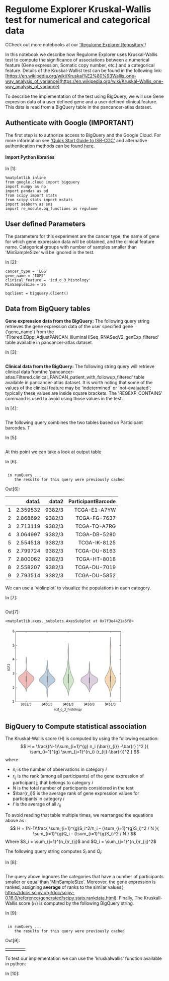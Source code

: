 # Regulome Explorer Kruskal-Wallis test for numerical and categorical data

CCheck out more notebooks at our ['Regulome Explorer Repository'](https://github.com/isb-cgc/Community-Notebooks/tree/master/RegulomeExplorer)!

In this notebook we describe how Regulome Explorer uses Kruskal-Wallis test to compute the significance of associations between a numerical feature (Gene expression, Somatic copy number, etc.) and a categorical feature. Details of the Kruskal-Wallist test can be found in the following link: [https://en.wikipedia.org/wiki/Kruskal%E2%80%93Wallis_one-way_analysis_of_variance](https://en.wikipedia.org/wiki/Kruskal–Wallis_one-way_analysis_of_variance)

To describe the implementation of the test using BigQuery, we will use Gene expresion data of a user defined gene and a user defined clinical feature. This data is read from a BigQuery table in the pancancer-atlas dataset.

## Authenticate with Google (IMPORTANT)

The first step is to authorize access to BigQuery and the Google Cloud. For more information see ['Quick Start Guide to ISB-CGC'](https://isb-cancer-genomics-cloud.readthedocs.io/en/latest/sections/HowToGetStartedonISB-CGC.html) and alternative authentication methods can be found [here](https://googleapis.github.io/google-cloud-python/latest/core/auth.html).

#### Import Python libraries

In [1]:

```
%matplotlib inline
from google.cloud import bigquery
import numpy as np
import pandas as pd
from scipy import stats
from scipy.stats import mstats
import seaborn as sns
import re_module.bq_functions as regulome
```

## User defined Parameters

The parameters for this experiment are the cancer type, the name of gene for which gene expression data will be obtained, and the clinical feature name. Categorical groups with number of samples smaller than 'MinSampleSize' will be ignored in the test.

In [2]:

```
cancer_type = 'LGG'
gene_name = 'IGF2'
clinical_feature = 'icd_o_3_histology'
MinSampleSize = 26

bqclient = bigquery.Client()
```

## Data from BigQuery tables

**Gene expression data from the BigQuery:** The following query string retrieves the gene expression data of the user specified gene ('gene_name') from the 'Filtered.EBpp_AdjustPANCAN_IlluminaHiSeq_RNASeqV2_genExp_filtered' table available in pancancer-atlas dataset.

In [3]:

```

```

**Clinical data from the BigQuery:** The following string query will retrieve clinical data fromthe 'pancancer-atlas.Filtered.clinical_PANCAN_patient_with_followup_filtered' table available in pancancer-atlas dataset. It is worth noting that some of the values of the clinical feature may be 'indetermined' or 'not-evaluated'; typically these values are inside square brackets. The 'REGEXP_CONTAINS' command is used to avoid using those values in the test.

In [4]:

```

```

The following query combines the two tables based on Participant barcodes. T

In [5]:

```

```

At this point we can take a look at output table

In [6]:

```

 in runQuery ... 
    the results for this query were previously cached 
```

Out[6]:

|      |    data1 |  data2 | ParticipantBarcode |
| ---: | -------: | -----: | -----------------: |
|    1 | 2.359532 | 9382/3 |       TCGA-E1-A7YW |
|    2 | 2.868692 | 9382/3 |       TCGA-FG-7637 |
|    3 | 2.713119 | 9382/3 |       TCGA-TQ-A7RG |
|    4 | 3.064997 | 9382/3 |       TCGA-DB-5280 |
|    5 | 2.554518 | 9382/3 |       TCGA-IK-8125 |
|    6 | 2.799724 | 9382/3 |       TCGA-DU-8163 |
|    7 | 2.800062 | 9382/3 |       TCGA-HT-8018 |
|    8 | 2.558207 | 9382/3 |       TCGA-DU-7019 |
|    9 | 2.793514 | 9382/3 |       TCGA-DU-5852 |

We can use a 'violinplot' to visualize the populations in each category.

In [7]:

```

```

Out[7]:

```
<matplotlib.axes._subplots.AxesSubplot at 0x7f3e4421a5f8>
```

![img](data:image/png;base64,iVBORw0KGgoAAAANSUhEUgAAAXYAAAEQCAYAAACk818iAAAABHNCSVQICAgIfAhkiAAAAAlwSFlz%0AAAALEgAACxIB0t1+/AAAIABJREFUeJzt3Xd0W9ed6PvvRiMBEGDvlKhuFapYVrFKbDXLkrsT2yku%0AsR1PeTNjZzLzptxZs17sO3PffTPrvUmdOMUtdmLHsZ3EvduUJVnF6qK6RFGkKLF3EkTd7w8AFCmz%0AijgHh8D+rMVFEDg4Z/Pw8Id9dvltIaVEURRFSRymeBdAURRFiS0V2BVFURKMCuyKoigJRgV2RVGU%0ABKMCu6IoSoJRgV1RFCXBaB7YhRDpQohXhBDHhBBHhBDLtT6moihKMrPocIwfAe9IKe8WQlgAhw7H%0AVBRFSVpCywlKQgg3sF9KOV2zgyiKoigDaN0UMxVoEkI8K4TYJ4T4pRDCrvExFUVRkprWgd0CLAb+%0AW0q5GOgB/lnjYyqKoiQ1rdvYzwM1Uso9kZ9fBf7p8o2EECphjaIoyhhJKcVgz2taY5dS1gM1QohZ%0AkafWA0eH2DauX9///vfjXgajfKlzoc6FOhfGPxfD0WNUzGPAb4UQVqASeEiHYyqKoiQtzQO7lPIg%0AsFTr4yiKoihhauZpxJo1a+JdBMNQ5+ISdS4uUefiEqOfC03HsY+6EEJII5RDURRlohBCIOPReaoo%0AiqLoTwV2RVGUBKMCu6IoSoJRgV1RFCXBqMCuKIqSYFRgVxRFSTAqsCuKoiQYFdgVRVESjArsiqIo%0ACUYFdkVRlASjAruiKEqCUYFdURQlwajAriiKMgZdXV289NJL8S7GsFRgVxRFGYPW1lYqKiriXYxh%0AqcCuKIqSYFRgVxRFSTAqsCuKoiQYFdgVRVHGIBQKDfhuRCqwK4qijEE0oAeDwTiXZGgqsCuKooyB%0AqrEriqIkmEAgAKgau6IoSsKIBnQV2BVFURJENKBHa+5GpAK7oijKGKgau6IoSoKJ1tRVjV1RFCVB%0AqMCuKIqSYFRgVxRFSTB+vx9QgV1RFCVhRAN6NMAbkQrsiqIoY+D3+wBVY1eUCcvItTIlPgK+cGA3%0A8rWhAruiDKG3t5fHH3/c0DUzRX8+vw+TSajArigTkS9SMzNysidFf36/H3uKRQV2RZmIJkJ6VkV/%0Afp8Ph8EDu0XrAwghqoB2IAT4pZTLtD6mosTCREjPqujP7/fjSLX23dEZkeaBnXBAXyOlbNXhWIoS%0AMxNhIoqiP5/fR1qKBb+vN95FGZIeTTFCp+MoSkxNhGRPiv78PuPX2PUIuBL4UAjxhRDiz3Q4nqLE%0AxESYYajoz+f340ixGDqw69EUs0pKeVEIkUs4wB+TUm67fKPHH3+87/GaNWtYs2aNDkVTlKFNhBmG%0Aiv6ibexNbfoG9vLycsrLy0e1reaBXUp5MfK9UQjxR2AZMGxgVxQj8E2AiSiK/nz+AE67FV+DV9fj%0AXl7hfeKJJ4bcVtOmGCGEQwiRFnnsBDYCFVoeU1FiJRrQjXzLrehLSonfH8CRYsXnN+51oXWNPR/4%0AoxBCRo71WynlBxofU1Fiwuv1DviuKIFAAJNJkGIz4/cZ905O08AupTwLLNLyGIqiFRXYlcv5fD5s%0AVgtWixmfgZvo1DBERRlCb294nLIK7EqUz+fDajFjs5rwGbjGrgK7ogzB0+vBYrXg8XjiXRTFIPx+%0AP1arWdXYFWWi8ng8OFwOPL0qsCthXq8Xm8WMzWLC7w8gpYx3kQalAruiDMHj6cHpdtDT0xPvoigG%0A4ff7sVrMCCGwmM2GHQqrAruiDKHH4yEt3aGaYpQ+4Tb2cNi0Ws2GHQqrAruiDKHX04vT7VSBXenT%0AP7DbrMZN3asCu6IMobe3F6fbQa9qY1ci/H4/VnOkxm5RTTGKMuF4e8M19t5eNdxRCfP7/VjMAgCL%0A2aSaYhRlIgmFQuGp42l2vCqwKxHhGnsksFtMhs38qQK7ogzC5/NhtVqx2CwEAgG1ipIChFMKRGvs%0AVrNJNcUoykTS29uLxWYJD2uzGjv3tqIfv9+PORLYzWZVY1eUCcXv92OxhlMpqcCuRAWDAcymSGA3%0ACcOurqUCu6IMwu/3Y7GYAbBYLIatmSn6CgYCmE3hsGkSxl02UQV2RRlEIBDAZA4HdiPfciv6CoVC%0AmMSlGrtR+15UYFeUQYRCIUyRW25h4H9gRV9SSiJxHSGEyhWjKBNJ+B84EtiFCuxKmJShfoEdw14X%0AKrAriqKMibj0SIhhtosfFdgVZRAmk6nvNltKicmk/lUUANHvuohzUYahrlZFGYTJZCIUDN9mh0Iq%0AsCthJiGIxnMjf+Abs1SKEmcWi4VgJLAHA0EsFq3XfVcmApPZRCgUDu0hiQrsijKRWK1WgoHwGOVg%0AIIjVao1ziRQjMJktlwK7ge/kjFkqRYkzm81GwB8eu+73+7HZbHEukWIEZrOFYGQkTDAkMUfmOhiN%0ACuyKMgibzYbf70dKqWrsSh+LxUIgGK6xB0Mhw14XKrAryiCiNXa/L5wzxqi33Iq+rFYrwUhTTCAo%0ADdv3oq5WRRmEyWTCYrXQ292rmmGUPlarFX+kxu4PhFRgV5SJJiUlhZ5ODykpKfEuimIQVqu1rykm%0AEDRuE50K7IoyBFuKDU93LympKrArYVarFX8g3HnqD4QMezenAruiDCHFloKn20OKQf95Ff3ZbDb8%0AkfkNfn9ABXZFmWhsKTZ6e7zYbKrGroTZbDb8gXBTjM/Ao6VUYFeUIVitVrwer2FrZYr+wk0xQaSU%0ABFRgV5SJx2qx4vNeWiJPUcI19iCBYAiz2WTYYbDGLFUc9Pb2xrsIisFYLGaC/iAWswrsSlg4sIfC%0AHacGra2DCuxAOKj/27/9G42NjfEuimIgQpgIBoN9KykpitVqxe8P4DN4YjgV2IGenh4Auru741wS%0ARVGMLNrGHlA1duOLBvbod0WB8DJoJtOlNK2KEg3s/kAIq4H7XnQJ7EIIkxBinxDiDT2ON1bRmnpX%0AV1ecS6IYSTAYwmI1EwwG410UxSDMZjNCCLx+446IAf1q7N8Fjup0rDHr7Owc8F1RIJKuNzUFv98f%0A76IoBmK1mOn1BZK7jV0IUQLcBDyl9bGuVHt7O3arlfbW1ngXRTEQr9dLqiMFr88b76IoBmI2m/H6%0AgliSvMb+A+AfAMM2VLa3tFCc7qK9rS3eRVEMpNfbi8Nlp9ejhsIql1gslkiN3ZiLbIDGgV0IcTNQ%0AL6U8AIjIl+G0t7dT5HbT0dER76IoBuLp8ZCWnobH44l3URQDMZtN+AycshdA65KtAm4TQtwE2AGX%0AEOJ5KeUDl2/4+OOP9z1es2YNa9as0bhol3R1dZFXlM+eC3W6HVMxPo/HgzvTpUZLKQOYTSb8gSAm%0AnWvs5eXllJeXj2pbTQO7lPJfgH8BEEJcD/z9YEEdBgZ2vXk8HrLsdjxeL1JKhDDkjYVuGhoayM3N%0ATerz4PWG29Wdbge9nl5CoZBhp48r+jKZTQSDErNN38B+eYX3iSeeGHJbdaUCvoCfFIsZkxAEAoF4%0AFyeuurq6+NGPfkRbkvc3dHZ24nDaMZlN2FJtaiis0sckTARDIYSBZyTrFtillFuklLfpdbyxkBKE%0AEAghkNKwfby6iObM8fl8cS5JfHV0dGB32gFwOB2q/0UZIBwmVGA3NLMp/AkcDIUwm43b062HaECP%0ANkUkq/b2duxpqQA40lJVYFf6hCuAYOSWShXYgZQUG10+H2aTKekDe7TGnuyBva2tjVRneIGN1LTU%0ApG+aUi6RUmIyRWvtxqQCO+C0O2jq6sFpt8e7KHEXDezJPsSvta0Vuyt8PdhVYCcUCnHixIl4F8MQ%0AQn05hIybakIFdsDldlHX2YUrLS3eRYm76NA+FdhbcaQ5AHC4HLS2Jfes5KamJp5//nmVXoFwDiGr%0A2WToHEIqsAPpGZlc6OggPSMj3kWJO5XCOKy9rQ1HpMbucNmTPrBHm+aSvVMdIBgMkmIzdnI4FdiB%0A9MxMLnZ0qsAOdHV1Y0u105nEw/uklHS0d+J0OXjlp3/C4XLQ0Z7cnafRwJ7sfS8AgUCAVJuZgIHv%0AXlRgB9xud/i7Cux0dnXicGXS2Zm8gd3j8SBMAmtKOMmT3ZGKx+NJ6jkO0aa5ZG+iA/D5AzhTbYa+%0Ae1GBHXC5XAO+J7Ourm6c7oykboppbW0lze3s+1mYBM40B+3t7XEsVXypxWjCpJT4/QGcdquh715U%0AYAeczvA/scPhiHNJ4q+7uxuHOzOpA3tbWxsO18BrweFyJPXIGBXYw7xeL1armVSbhV4V2I0tNTU8%0AEcWuhjvS09ODw5VObxLfcre1tfVNTopyuOy0JnG+/p5uFdgh/PvbU2zYU8x4DJzOedjALoRwCyH+%0AtxDiBSHEty577WfaFk0/KSkpA74ns95eD/Y0N729nqRNr9Da2vqlwJ7sY9k9Hg/2FHvSt7F3d3fj%0ASLVhT7HS6/USCoXiXaRBjVRjf5ZwQoTXgG8IIV4TQkSj37WalkxH0bULjZxfWQ/BYJCA348t1YGE%0ApB2z3NLajMP95aaY5pbmOJUo/rxeL3a7A6/XuB2Geujq6sKRasFkEqTYrIa9gxkpsE+XUv6zlPJP%0AkQRe+4BPhBDZOpRNN9F0rMmeTsDr9WK12RBCYLOl9M1CTTaXd55COH1vS0tLnEoUf4FAEJvFRjCY%0AvCODIJz102UPVwBdDuPmEBopsKcIIfq2kVL+L+BXwGdAwgT3ZM473p/H48FqCzdBWG0pSXnbLaWk%0Ara0d52U1dqfbmdRt7BBep0CGkrN5Lqq9vY201HAF0OW0TdjA/iawrv8TUsrngL8HEu6eLFnblKPC%0Agd0GgDUlOQN7T09P+I4l1TbgeUdaeO1TI49d1pLJZCIQDGAyJ/d4i9aWFtLTwq3RbofVsP0uw/6V%0ApJT/KKX8aJDn35NSztSuWPGR7DX3cGAPX7QWa4ph2w+11NTUhCvjy/MZhEngSk9L2lq7xWLB5/f1%0A9Uclq9aW5r7AnuG00tLcFOcSDW6kUTHP9Xv8bc1Lo8RVd3c3lkhTjMWWvIE9LcM56GtpGWk0Njbq%0AXCJjsNls9Ho92Gy2kTdOYM0trWS5w8OiM92pNDU2xLlEgxvpvmphv8ff1bIgSvx1dnb2C+ypdHZ2%0AxrlE+mtobCAtY/CJas4MBw0NxvxH1prNZsPr8yZ1YPd4PPj8ftLs4buWbHcqjU0TsMYOJHejc5Jp%0AbWvDmhoOaja7k9ZWY7Yfaqm+vh5X5uCpJdyZLuob6nQukTFEA3oyN8U0NDSQm5nW12Sb6Uqlo6PL%0AkMOCRxq4XSKE+DHhsezRx32klI9pVjJFd83NLaRmTwIg1ZFG88UzcS6R/hoa6pm+tHTQ19Kz3VQd%0APqJziYwh2mmazEOC6+rqyE2/NHHNbDaRme6koaGB4uLiOJbsy0YK7P/Q7/EeLQuixF9zczPTSucB%0AYE9LpzrJJuR4vV66u3twpg/eFOPKTKO1pZVgMJi0AS6ZR45dqD1PXubAGcn5mXYuXrw4sQK7lPLX%0AehUknqIXazJftIFAgI72dhxp6QDYnS66u7rx+XxJ065aV1dHelZ634S1y1msFpxuJ01NTeTn5+tc%0Auvjy+8LNDUZsdtDLhQvnmbMwd8Bz+ZmpXDhfA0uWxKlUgxtpVMxqIcQD/X5+VQjxSeRr3XDvnUii%0AK6EYeUUUrTU2NuJwuTBFaqLCZCItPYP6+vo4l0w/Fy9eJD17+NTNGdluLl68qFOJjMPT68FmTd7Z%0AyH6/n4bGZvKzBt7NFeWkUVNTHadSDW2kztMnGNgEcxXh5pnHgX/UqEy6U6vDQG1tLWnpAycTp6Vn%0Ac+HChTiVSH+1F2pJz3EPu407x8X52vM6lcg4ujq7yXRn0pWkC7BcuHCBnIw0rJaBTXD5WU4am5oN%0AN3FtpMDullIe7ffzKSnlXinlZ0DCrEoRzT2ezDnIq6trcFwW2B0Z2ZyrNl5tRCu1tbVk5g2/ilZG%0Abga1SRjY29vbyM3KM+xMS61VVVVRkvvlvherxURelovz5411TYwU2Adc5VLKr/b7MWEaGaOzCZP1%0AogWorqnBnZU34DlXVi7V1TVxKpG+AoEAzU3NpGcPX2PPzE2nrq7esOlatdLe3k5hbmHSzrytPHOK%0ASXlpg742Kc9BZaWxRpCNFNiPCyFuvvxJIcQtwAltiqS/aDtyfRK2nUK4Caq1pZm0jMuaYtxZdHV2%0AJkXOmLq6OtyZLizW4QeKpdhTSEmx0dycPCOGenp6CIVC5GXn09rWmnSDDAKBANU155mcP/iHfmm+%0AmzOnT+pcquGNFNi/B/yXEOJZIcSjka/ngP+KvJYQzp4+zTUlRZytrIx3UeLi/PnzuLNy+zpOo4TJ%0ARHp2LtVJ0BxTU1MzYjNMVFZ+puFuvbXU3NxMujuDFFsKyORbRam6upqcdAeO1EuTs/738zv7Hk/K%0Ad1FX12CojuWRkoCdBhYAW4Epka/PgAVSSmN9RF2h3t5eztXUsGLKZDo6OpIy5/bZs1WkZVwaxrXl%0Ataf7HjszczlbVRWHUumr5nw1Gbnpo9o2Pc9NtQFHQmilubkZd5obIQQZ7gyaDDqNXisnThxnauHQ%0AXYpWi5mS/HROnz6tY6mGN2IOTimlV0r5jJTy7yNfz0gpjfPRNE579+5lSlYmTpuNufl57NqxI95F%0A0t2Zykpc2YN3mbizC6isPKtzifRXXV1DdkHmqLbNLsiiuvqcxiUyjsaGRtyOcDOEOy09qQK7lJJj%0ARyqYWTL83dyMIhdHjxzWqVQjG2kce6cQomOQr04hhDEzzI+B1+tl65YtLC8pAmBJcSF79+41bPJ8%0ALQQCAS5eqCU9Z/DAnp6dR319neGGc8VSd3c33V3duLOG7ziNyszNoMmAQ9y00tDQQLorHNhcDndS%0AZbhsaGjA7/dRkD14xs+oWZOzOHHyJIGAMVaYGqkpxiWldA/y5ZJSju6/wMA+/uhDJqe7KXSHb7PS%0A7aksKMzn7TffjHPJ9FNdXY3TndmXh/1yZosVd2YO584lbg313LlzZBdmIUyjy8dvtpjJzMlImnb2%0ApqYm0l3hZqp0VzqNDckT2A8ePMDsyZkjrtXgctjIzXBy6tQpnUo2vKRdDuXMmTMc3L+fddOmDHh+%0AVekkLtRUs3///vgUTGfHT5wgPbdo2G3cOYUcO35cpxLp7+zZs2QXjq4ZJiqrMIvKs4nf2R4KhWhp%0AbemrsWe4M5MmdXEoFOLggQPMnZo1qu3nlqZzYP8+jUs1OkkZ2FtbW/n9737HzVfNxGEbmIbUajZz%0A++xZvPPWmwk/dVxKyZEjR8gumjzsdtlFpRw9cjRhx26fqTxDblHOmN6TW5zNmTPG6SzTSnNzMw67%0AE6vFytOv/pJ0VzodnR1J0QxVVVWFzSwpyBq+GSZqzpQcTp0+ZYhRQ0kX2D0eD88/9xzLiguZkjV4%0ALS3PlcaG6dN4/rnnaG9v17mE+jl//jyBYIi0jOGDmtOdiTBbErI5pru7m9aWVrLyx1Zjzy3M5uLF%0AxO57gPBs3JzMS9eH2WQmMz0z4Ss9ALt37WT+tKxRL5lpT7EwozjTEHf7SRXYfT4fzz/3HJMcqSwp%0AGb75YU5+LosL8nj26acN8QmshR07d5I7eeaIF64QgtzJM/l8x85ht5uITp8+TV5J7pgXabbYLGTl%0AZVKZ4HMfzpypJDdz4IzkvKz8hP+9Ozo6OHXqFAtm5I68cT+LZ+Wyc8f2uN/dahrYhRApQohdQoj9%0AQojDQojva3m84fj9fn7zwvO4QgHWT5/6pWD2H5989qX3LJ9cwjSXk2eeeirhZl+2trZy/NhxCqdc%0ANartC6bM4syZ0wk34/LY8WPkTR5bM0xU3uRcjp84FuMSGUcoFOLkiRNMKpg04PmS/EkcP5a4fS4A%0Au3buYM6ULFJtIy1ZMVBxbho2s+TkyfhO89E0sEspvcBaKeXVwCJgsxBimZbHHIzf7+e3L7yAtaeH%0Am2aNXEPt7/qppRSlWHn26acTKri//8EHFEybjTUldeSNAYvVRtG0ebz73nsal0w/wWCQU6dOUTSl%0A4IreXzS1gGPHjse9dqaVM2fOkJpi7+s4jSrMK6KlpSVhx7N7vV52797Nsjljvy6EECyfk8eW8k80%0AKNnoad4UI6WMtmOkEF7YQ9dEEz6fjxd+/Rzm7i5unT0L0yiHtEUJIVg/fSoFVjPP/OpXCdEsU1lZ%0AyenTZ5g0a8GY3lc8s4xz1efjXhuJlcrKSlzpadjT7Ff0/nBuGXNCDnuUUlL+aTlzps390mtmk5lZ%0AU2azpXxLHEqmvV07d1Ba4CLLPbpKz+Vml2bT2dEW1+YqzQO7EMIkhNgP1AEfSim/0PqYUR6Ph2ee%0Aegq713tFQT0qGtwn21P45ZNPTugOVY/HwyuvvMr0RSsxW8a2MLHZYmHGopW89oc/JsQH3IGDByia%0AcWW19ajiGYUcPHQwRiUyjoqKCtrb2pkxeeagr5fNnM/x48cT7kPN6/Wybds2Vs8vvOJ9mEyCVWUF%0AfPTh+3FLmKZHjT0UaYopAZYLIb5cBdBAW1sbv3zySfLNJm66asYVB/UoIQTXT5vCvKwMfvHkkxNy%0AZaFQKMTLv38Fd14J2YXDD3EcSmZ+MVmFpbz0u5cndBOE3+/n2LFjTJoxvrUqJ80s4dChQwm1+lZb%0AWxtvvvEmq67+ypDLBKbYUli24Fpe/t3Lhkp+NV7btn7GlEIXORmDr3s7WvOm5tDV0Rq3CUtj6xkY%0AByllhxDiU2ATcPTy1x9//PG+x2vWrGHNmjVXfKyamhp++8ILLC0qYOmk2C4yu3xyCS6bjad++Uvu%0AuucerrpqdJ2PRvDBBx/S1NpO2apN49pP6bwlHP38fd55911uuflLWZ0nhKNHj5KVl3nFzTBRrsw0%0AnG4Hp06dYvbs2TEqXfz09PTw7LPPUjZzAfk5w9/NTJ80g8aWBl54/gUefOhBrNax3QEaTVdXFzt2%0A7ODBzXPGvS+TSXD9omLee/dtZsyYMeQH5FiUl5dTXl4+qm01DexCiBzAL6VsF0LYgRuA/2ewbfsH%0A9vHYu3cv773zDptnTWdGTvbIb7gCcwvycKem8Iff/55V113HV667bkwdsvGwc9cu9h04yILrb/5S%0Aet6xMplMXLVsHYe2vEVmRgarVq2KUSn1s/uL3UyeXTLsNq/89E993+/+mzuG3G7y7BJ2f7F7wgf2%0A9vZ2nn3mWYpzSiibOX9U71m24Fq27tnCc88+x/0P3E9q6pW1SxvBhx+8T9m0bDJcsfkdZk3KZPex%0ABvbt28eSGCx2fXmF94knnhhyW62bYgqBT4UQB4BdwPtSyne0OJDf7+dPf/gD5R98wDcXztMsqEeV%0AZKRz/+IFHNq9ixd/8xtD344eOHCAjz76mHkrN2JLGV8NNcpqS2Heyo2Ub/mMPXv3xmSfemlqaqKu%0Avo7i6Vfejtrf5JklVFVVTei+l+rqap782ZNMKZzKkrLRD1wzCRNfWXI9DquTJ3/25IQdKVNXV8ex%0Ao0dYNX/4+S1jIYRg/TUlfPjB+7qvp6z1cMfDUsrFUspFUsoFUsr/pcVxmpub+cWTT9JxvoYHFi8g%0Axzm6KcDj5U5N5VsL55PS1cl//+Qnhlz4+fDhw7z51tvMW7kRe1ps87alOl3MW3Uj7773PgcOHIjp%0AvrW0Y+cOpsyejHmcdy5RFpuFSTOL2f3F7pjsT0+hUIjy8i288PwLXLtgJQuuWjTmfZiEiRWLVnFV%0A6Rx+/uTP2bt374RaZUlKyZtvvM6q+YXYU2LbiFGUk8bUAheffqrv8McJP/O0oqKCn//sZ8xNT+P2%0AuVeRYtGt2wAAi9nExlnTWVVUwLNPPcXuXbsMc1EfPnyYP73+BvNWbsSZPrpERmPlcGVQtupG3nr7%0AnQkR3L1eLwcOHGBaWWlM9zt9/hS+2L3bMGlbR6OhoYFf/PwXHDl0hFvW3M7kovGdk9nT5rBp9U1s%0A+XQLzz///IS5g6moqKCns5WrZ2mzjPOaq4vZ88UXuk7um7CBPRgM8s5bb/HO66/ztbLZLCkpjms7%0A99yCPL61aD7byz/l1d//Hr/fH7eyABw6dKgvqF++lmmsOd2ZzFt1I2++/Q779hkju91Q9u3bR25R%0ADk53bO/q3Flu3NluDh06FNP9asHn8/HB+x/wy1/8kkm5pWxafRMu59ArBI1FVkY2t669A6cljZ/8%0A+Cds377d0COG/H4/773zNhuWlIx75NxQ0hw2rp2bzztv65cOfEIGdo/Hw6+ffYYLp07y7WsWUuQ2%0ARmr4bKeD+69egK+xIa7j3ffv388bb77FvFU3ah7Uo5zuTMpWbeKdd99jz549uhxzrEKhENs/3870%0ABVM02f/0BVPYtn2bYe7YLielpKKigh/+4IfUVNVy+/qvMnfGvJhXiMwmM4vnLuGm627l4L5D/PQn%0AP+XsWWOuwrV162fkZ6VSWjC6ZRGv1JI5BdRfvKDb8McJF9g7Ojr41c9/TnogwF1lc7EbbIiVzWzm%0AltkzmZHm4BdP6t+ZtHfvXt5+591wUNeo+WUoTncGZas3894HH7J7t/Ham0+ePInJIsgp0ubDrqA0%0An16vhyoDrhFbV1fH0089zfvvfsDKRatZu2wdTru2fVEZ7gxuXLWZsukLePl3L/Pb375Ia2urpscc%0Ai87OTj7fvp21V49tSHR0Iev+C1qPxGI2sXZxMe++/ZYu8z8mVGDv6enh2aeeYqY7jQ0zpsbs1ima%0AAGywRGBXQgjBitJJrCgu4Olf/Yq2traY7Hcke/fu5d333qds1Sac7rGloY2KLmTdf0HrsXC40pm/%0AejMffvQxuwwW3Ldu+4zpC7+cAC5WhBBMXzCVrdu2arL/K+HxeHjj9Td46ldPUZBRyO3r7qQoL7Zz%0AO4YjhGBqyTS+uuFuUkjlpz/5KR9//HHcmyoBPvnoQ+ZPzyYzRsMbRzJrUiY2U0CX5soJE9hDoRAv%0Av/QSk512Vk2ZbPhx4wALiwq5piCPF379a8071fbv398X1B3u4Rfe1Zo9zU1ZJLh/YZBmmfr6ehoa%0AGsc903QkpbMnce5cFS0tLZoeZyRSSvbv388P/usHtDd38tUb7mbujLKYTJS5EhaLhcVzr+G2dXdy%0A9lQVP/xFA6R9AAAgAElEQVTBD+O6jFxrayuHKw6zYl5shryOhhCC6xcV8eknH2keDyZMYN+/fz/d%0ALc2suWwpO6NbOqmYNCRbP4vN3cBgDh8+3Nf8Eu+gHmVPc1O2ahPvv/+BIUbLbP98O1PnlY457/pY%0AWawWSmdPZsfOHZoeZzjt7e08++yzfPpxOeuvvYFVV68mdZRZPLXmcrpYt3wDy+ev4A+v/YGXX345%0ALllTyz/9hKtn5uFI1bcpd1K+m8w0q+aLcUyIwC6lpPyTT1g7tRRznGocV0oIwdppU9i+fZsmt5+n%0ATp3ij396nbkrbrji5hetOFzpzFu5kTffepvjcVwztbe3l4qKCqbNi+0Qx6FMK5vC/n374tLccPz4%0AcX7605+SnprJbWvvIDcrb+Q3xUFJwSTuWP81Aj1BfvzjH1NTU6Pbsbu7u6moqGDpHG2GN47k2rn5%0AbN/2maad7BMiSjY0NBDy+ynJ0LbnWitZDjvZTmfMRwZcuHCB3738MrOXr9Nt9MtYOdOzmLN8Pa+8%0A8mrcMgEePHiQ/JJcUp361FrT0p1k5GZQUVGhy/Gitm/fzh9e+wPrlm3g6jmLY9rs8vSrvxzwPRas%0AFisrFq1i6bxr+fVzv9btfO3Z8wVXTc7UvbYeVVrghpBf05FCEyKw19XVUeB2TYh29aEUOB0xzQjZ%0A1dXF88+/wNQF15IxQrKmeHNn5zF90Uqef+E3cRkCumfvnhHzwsTa5Nkl7N2nX6qFnTt2sn3rdm5Z%0Ac/uIybuMZkrxFG5cvZnXX3+DY8e0X5Hq4P59lE2LX0VICEHZlEwO7NeuE3VCBHav10tqjKZ/x0uq%0A2RyzfDKhUIgXX/odWSXTyCuZFpN9ai2neAp5pbN48aWXdJ2w0tLSQktrC/mT9W2SKJ5WSG1tLV1d%0AXZof6/z583z88cdsXLWZNEea5sfTQnZGDuuX38AfXvuDph/+TU1NdHd3MykvNhOyrtScKdkcPXZU%0As6GPEyKwW61W/BqO/bRYLAghsGiYjsAfCsUsren27Z/T2dNL6ZyrY7I/vUy6aiEef4jPtuo3HPDI%0AkSMUTS3UfTSI2WKmsDSfo0e/lKE65t55+x2umbsEd4xzAektLzuPWVNm8+EHH2p2jKqqKkoL0+N+%0A95+elkKq1UJjY6Mm+58QgT09PZ12DbOjBYNBHn74YU1rkh0+PxkZ4x+x0tnZyaflnzLj6tUIMSH+%0AfH2EEMxYtIqtn23VrUnm+MnjFJReWW19vB/4+aV5nDh54oreO1rNzc00NjYyo3SWpsfRy7wZZRw5%0AegSfz6fJ/s/XVFOUPb4Mp7GqCBbnpmnWaTwhIkN+fj6NHZ2ENOpFNpvNPPPMMzHL9jeYhq5u8vPH%0A3wu/dds2ckumxzxTo15SnS7yS2eyRcPhn1HBYJDa87XkFl9Ze+p4P/DzinOoqqrSdPRDZWUlxfkl%0AcRufHmupKalkZWRrFvBaW5rJSEsZ1z5iVRFMd1poa9NmJu6EuBqcTieutDTqO7VprwwEAkgpNZs0%0A0OX10u3zjTuwSyk5cOAgBVO1W9BBj2apgqmzOXjwkOZTqxsbG3GkObCl2K7o/eP9wLen2TGZTZpO%0Ao2+obyDDZYy5C7GS4cqkoaFBk31393TjHOdomFhVBJ2pVro6O8e1j6FMiMAOMHvuXE426Zf2MpZO%0ANjYzKwbLY3V2dhIIBHBqOAlJj2Ype5obk8mkeaqFhoYG0rOu/M4mFh/4GdnpmgUpCK9PmuaIb0dg%0ArKXZnZpdG4Lxt63HsiJo0qitf8IE9muWLKGiroFAcGItoCyl5EBdA9csG/2qNEPxer1YbeO7jRyJ%0AHs1SABZbimbtqFEdHR2kjvO2e7zszlQ6NaqVAXR0dmBPjc2qWEZhT3XQ2aHNObPZbHj9xkgj7PUH%0AsaVoc31OmMCel5dHyaRJ7Ks13ipFwznW0IjVbmf69Onj3pfL5aLX000oqF2eCa2bpSA8XNPT3YnL%0ApW1N0+PxYLHpu/DK5SwpFk2XTez19JJi1f7DS48muqgUW4pmaQaysrJp7TTGMpZtXX6ysnM02feE%0ACewAm2+5hZ01tbTFIbfElejx+SmvPMfNt90Wk+FVqampFBQU0nShOgali5+Wi9Xk5OTi1HgJQykl%0ARpjTpmXnafh31P6X1KOJLkogNOt/yS8sor7VGPGjvrUnJgMqBjOhAntOTg5r163j9WMn8Rt4VRaA%0AkJS8c+I0CxYtYsqUKTHb74b166g5vo9gIP5pT69EMBCg+tg+1q9bq/mxUlNTCfjie50E/AFSNLrd%0ABkhzuej2dGu2/yi9mugAuj3dmt3NTZs2jXP12k8aG4nHG6Clw0NJiTYzoidUYAdYuWoVucUlvHvi%0AtGFXqgEoP1NF0G5n46ZNMd3vzJkzmTFtGqf2GXelnqFIKTlz8HMmTyph9mztRvZEuVwuerv1XR3+%0Acr3dXk2bnKZNm0r1xXOa7T9Kjya6qJq6aqbPGH/T5WAKCgoIBCWNrT2a7H+0Tla3MH3aVM0+KCdc%0AYBdC8LW776bbYuXjM2cNGdx2VZ+nqruHe++/X5M2ydtvvw0rAc4c3GHI338wUkrOHt6F8Pfwta/e%0AqUvzQV5eHh0tHZofZzjtzR2a3W4DLF++nKraszS36btSl1aqL1bT0d3O/PnzNdm/yWRi4cJFVJy9%0A8hF2/+OBawd8vxIVVa1cvXjJFb9/JBMusEM4xcADDz5IrcfL9qrxtzf/07rrBnwfjwMX6jjQ0MRD%0A3/kODodj3PsbjM1m46EHv43wdXNyzxZNO1NjIRQMcmrfVoI9bTz04IOaNk30l5+fT1dHNz6vtqNv%0AhuLp8hDwB8jM1C6dssvl4rbbb+OjHR/S3qnPSl1aqW+qY9u+LXz9G1/XtJN2ydJlHDrdhC9Oo2Pq%0AW7pp6fBy1VVXaXaMCRnYAex2Ow898gjHW9vZc7423sUB4HhDI5/X1PLwI4+Qnq5tiuHU1FQe+c7D%0AZLlSObz1Xbw9sWlnvf5r3xnwfby8nh4qtr+HO8XMnz3yiGYfdoOxWCxMmjSJhhpt8nGMpK66galT%0Ap2o+K3TBggXcsHED73z2Fufr9MtrHitSSk5WneDjnR9yzz33UFqqbd78nJwcJpdO5vCZ+FwXu481%0AsGLFSk0/vCZsYAdIS0vjoUceYXdtHccb4vNHiqpubePD02d54MEHyc7WJyWo1WrlW9/8JksWL+RA%0A+Ru01Mcn3/lQWhsucLD8DRaVzeW+++7FZruyGaDjMb9sPrVn6nQ/LsCFMxeZX6ZNk8LllixZwr33%0A3cvnB7ex48B2fP743KWMlae3h093f8yxs0f487/4c2bN0ifnzdp1G9hxpB5/QN95Mc3tHiovtLP8%0A2itvxhmNCR3YATIzM3ngwQf58PRZ6jSa1DCSNo+HN46d5J5vfIOioiJdjy2EYO2aNdz7rW9SeeBz%0AzlZ8ocsq6MORoRBVR/dxet9Wvn7P3WzYsD5uuUzKysqoq67H69E30Hm6PDTXtzJnzhzdjjllyhS+%0A+93vkpJm448fvcrZ85WG7YMJyRDHzhzljx+9RnFpEX/z6N+Ql6dfauWSkhKKSyax70Ts1kgYjc8O%0AXmDVqtXY7dpOKpvwgR2gqKiI2++8kz8dPUGvzsuRBYIh/nT0BGvWrWPmzJm6Hru/adOm8d3HHsUa%0A9HB469t4uuPzIdfb3cnhbe8iett57NG/ies5AXA4HMyZM4ezR8c+cuTuv7ljwPexOFNRxaJFi3S/%0AS7Hb7dx1911845vf4PCZg7y//V1a28e/sPZ37vrzAd/Ho76pjjc/fZ3zTdU88mePsHnz5piltB6L%0AGzdtZueROnp69YkZ5xs6udDcw8pVqzQ/VkIEdgjXzObOn8+7J8/oWkspP1tFdmERK1au1O2YQ3E6%0AnTz04LdZsfQaDpW/SeN57ZbeGkxTbRUHt7zF0sUL+c7DD2k+s3S0Vq9azZnDZwkG9Oks8/v8nD1y%0AjpUr4ndNTJ06lUcffZRF1yzk3W1vs+vQzrg3z3h6e/hsTzlb9nzK2vVr+PO/+HMKCuK32lNeXh4L%0AFi5g6yHtZ7NLKflo73lu2LhJlw/7hAnsADdu3kxbMERFnT63V2dbWjnV0sadX/ta3BP3RwkhWL16%0ANQ8//BC1x/dx5sAOQhpP5gqFglQe2kXN0T08+O0HuP666wyVRraoqIji4mIqj1TpcrzTh84yc+ZM%0AcnK0mS4+WmazmZUrV/K3f/u3WB1m/vjRa5y7UKV7OaSUnDh7nD9+9Br5xXl87+++x6JFiwzxP7N+%0Aw0ZOVLdR36LtJK9DpxuxpDhZtGiRpseJMs5/XwxYrVbu+cY3KK88R7tH23wQHr+f906e4at33aXr%0ASI/RKi4u5rHHHsVpDXF42zt4NZqd6PX0ULHtPVLw8dhjjzJp0iRNjjNeGzds5MTe0/h92t52ez0+%0ATh+sZMP6DZoeZyzS0tK46+67+Po37mHv0S/YuncLfp1mLnt6PXy0431O157kO498h803bdZtuOto%0AOBwONtywkQ++qNHsTt/jDbDl4AVuve0O3So8CRXYAQoLC/nKddfx1olThELa/KGklLx/qpJ58+fH%0AvQ15OKmpqdx/330sWbSAg+Vv0tka25FDXW3NHNryJovK5vDtB+7XvENoPIqKipgxYwYn95/R9DjH%0A956krKws7rX1wUybNo1HH3sUR7qDt8pfp6NL28lbjS0NvPHpH5kyfQp/9Vd/RWFhoabHu1JLlixB%0AmlM5XKnNJK8tB2opKyujuLhYk/0PJuECO8Dq664jJT2Dz6q0mWq9v/Yi7SHJjZs3a7L/WBJCsHbt%0AWu6843aO7viQ5hiNc26pr+XI5+9z2623sGHDBkM1vQxl042bOHP4LD2d2kwn72ztpPrEeW7YcIMm%0A+4+FlJQU7rrra6xcvZJ3PnuTlhh0rA7mQn0tH37+Prfdfhs3brpRlxwzV8pkMnHb7XeyZX8tvb7Y%0ATva72NzFyZo2btgY29QiIzH+f+MVMJlMfP2b3+R4cyvH6mNbS61ubePzmlq+dd99cenJv1Lz5s3j%0A2w88wJn928fdqdpUW8WpvZ9x/333aTb1WwsZGRmsuHYFhz8/FvN9Syk5tO0o119/PWlpaTHffywJ%0AIVixYgU33XwTH2x/l84Yj6BqbGmk/ItPuPe+e5k3b15M962VkpISZs+Zy9aDsetIlVLy4Rc1bLxx%0Ak+53swkZ2CE8QuS+Bx7gozNnqW2PzS1nS08Pbxw7yd1f/7puk5BiafLkyXzn4Yc4e3gXjbVVV7SP%0A5ovVVB7cwcMPPRjTrJV6uf7662mtb6OxNra33Rer6unt8sZ1JMxYLVq0iK9c9xU+3f0xwVBsOti9%0Avl4+3fURd9x5B1OnTo3JPvWy8cZNHK1qiVmCsIrKJrDYWbx4cUz2NxYJG9gh3K76tbvv5k9HjtPS%0AM74/VrfPxyuHj3HDpk2GblcfSWFhIQ8/9CCVB3fQ1nhxTO9tb6rn9P5tfPvbD+jaXhhLNpuNm2+6%0AmQOfVcRsIlcwEOTQtiPcduttuixEEUurV68mIyudwycOxmR/uw/vYs68OZSVlcVkf3pyOp2sXbee%0Aj/eeH3dHqs8fZMuBWm659fa4NFMmdGAHmD17Nhs2beKVw0fp8l5ZCldvIMArh4+yeNkyli5dGuMS%0A6q+oqIhvffMbnPiiHM8gHWiD5Ynp7e7k+O5PuOfuuw078mW0ysrKyHBncOZwbMb5n9x/mqLCogn5%0AgS+E4I477uDI6Qq6esaXp7yhuYELDbVsinGqaj0tX76cLi+cqR1fQrWdRy8yddoMJk+eHKOSjY2m%0AgV0IUSKE+EQIcUQIcVgI8ZiWxxvK0qVLuWb5tbxacQzvGPNJB0PhmaWTZ8xk3fr1GpVQf9OnT2f9%0A+nUc3/3piNkhQ6EgJ74o5/rrrtM0I51ehBDcftvtHN9zCq9nfPnaezp7OH3oLLfecmuMSqe/jIwM%0Ali9fzv5je694H1JK9hzZxQ0bbzDUcMaxMpvN3Lj5Jj7dX3vFo+q6enzsO9HAxhvj9wGndY09APyd%0AlHIesAL4ayGE9issDGLtunVMmj6DN4+fIjTK2ywpJR+eriQlM5Nbb7/dEBMqYmnFtddSlJ/LuWP7%0Ah92u+vgBcrLS+cpXVutUMu3l5eWxaNEiju46Ma79VOw8zvJlyzVNzauH666/jvN1NbR2tF7R+2vr%0Az+MP+uPSnhxrs2fPxunKoOLslfXDbK+4yOLF18T1mtA0sEsp66SUByKPu4BjQFwaZ4UQ3HbHHYTs%0ADraeHd0wyAMX6qjr9fH1b37L0MO1rpQQgjvvvIPGmtN0tQ2+8EB3Ryv1Z0/wta9+NeE+2Das38CF%0Ayou0N19Z53pzXQvNF1q4/vrrY1wy/aWmpnLdddex7+ieMb83JEPsOfIFN2y8YUIMex2JEIIbNm5i%0A++GLBMfYD9Pe5eVYVQvXr9F+6cfh6PZXEEJMARYBu/Q65uXMZjPfvPdejja1UNk8/Pjd+s4utp2r%0A4d4HHpjQt5YjSUtL44YNG6iq2D3o6+cqvmDd+nW43W6dS6Y9u93O2rVrqdgx9uGPUkoqPj/GDRsm%0AdtNDf9euuJbWjhYuNo5tyN/pc6ewO1InzNDG0Zg6dSqZWTkcGeOkpR1H6li6bJnmC7WPRJcufCFE%0AGvAq8N1Izf1LHn/88b7Ha9asYc2aNZqUxel0ctc99/DKSy/xnaVuUgYZxRAMhXj7xCluuuWWCTms%0AcayWLFlC+ZbPaGuqIyPnUlKmjpZGervaWb5sWRxLp61ly5azbft2Gs43kleSO+r3XayqQwZkQjQ9%0ARFmtVjZt3sRHH3zMbWtHN/3d5/ex7+ge7n/g/oS7o1u7bgN/eu1lyqblYjKN/Lt19fg4VtXM9776%0AoCblKS8vp7y8fFTbah7YhRAWwkH9BSnl60Nt1z+wa2369OlcNWcOW6uq2TBj2pde33O+lozcPN0S%0A9sSb2WzmK6tXsffw8QGBve7sMVau0nall3izWCzcsOEGtny+hdzinFEFJyklR3ed5OZNNydE00N/%0A8+fPZ9fOXRw9c4SymSNPPtt/dA9XXXXVhB8pNZhp06aR6kjjTG0bMycNbC8fbL3TvScbWLhwgWYT%0A1C6v8D7xxBNDbqvHVfkMcFRK+SMdjjVqGzdt4mh9I609ngHPe/x+dtVc4Jbbbku4Gshwrr76apov%0A1hCMJIcKBQM0Xahm8dVXx7lk2lu4cCFBb3DUS+jVVl4kxZbC7NlxGQegKSEEd9x5BwdPHKB7hMRx%0ATa1NVNZWsmnzxB3eOBwhBKtWX8eeEyNfF4FgiAOnGlm56is6lGxkWg93XAXcC6wTQuwXQuwTQhji%0AKnA6nVy7YgU7a8LrpUYXst57/gJz5841ZBInLdntdvILC2lrCi8j197cQE5OjuGnx8eCyWRi7Zq1%0AnNh7esRtpZSc3Hua9WvXJ+wHf25uLtcuX86uQzuG3CYkQ3x+YCubNm2Ke3uylsrKymhs89Dc4Rl2%0Au+PnmiksLDRM3NB6VMx2KaVZSrlISnm1lHKxlPI9LY85FitWruRkYxOeyKpLwVCIAxfr+UoCjHK4%0AElOnlNLZEq6ddLY2MkXjRYWNZOHChfR0emipH364X2NtE4REQtbW+1uzdg1tna3UXKwe9PXjlcew%0AOx0J1ccwGIvFwuJrruHgqeFr7QdOt7D8WuOkk0isBsIxcjqdzJo1k6P1DQCcaW4hJyeH3NzRd6Il%0AkrzcXHw94YRQvu5O8vKS5zyYzWZWrVzF6UPDz0Y9ffAsq1etTri29ctZrVZuufUWdh/e2Zd6Ibos%0AntfXy4Fj+7j99uRorly8+BqOnG0ZcsJSW2cvze0eQ03eS+yrcxQWXr2YE83h6cMnmlpYmOA1kOG4%0AXC4CvvACJX5fb1I0w/S3ZMkS6qrq6e0ZfDZqd0cPzXUtSdOpPnv2bLKyszh+duBw0IPHDzBv3ry4%0ALmunp7y8PNxuN+fq2gd9/WhVM2VlZYYaZJD0gX369OnUd7TT6w9wtqU14W+xh2OxWPqW0QsFg7ov%0AxBxvdrudOXPncO7EpeaH/gtZVx2rZuHChUl1Xm7cdCOHTx7sy/7o8Xo4de4k69avi3PJ9DV/4SJO%0A1AyeP+ZETTsLFhrrwz7pA7vVaqWooIBDF+uwp6aSnp4e7yLFjZQSIrfWQghdFwU3iiXXLKHmxJcn%0A6EgpqTl5nmsWXxOHUsVPSUkJOTk5VEVy+J84e4y5c+cm3f/JvHllnKxp/dL/RFtXLx09PkoN1h+V%0A9IEdoGTyZA5euDhhU9HGis/nw2QO306aLBZ8vviuah8PpaWl+L1+OloGphloqW/FarFRVFQUp5LF%0Az/Jrl3O65hRSSk5Xn2L5tcvjXSTdZWdnk5pqp75lYPrvyto2Zs6Yabg+F2OVJk7y8gto6fGQZ9A1%0AGfXi9XqxWMKrQpktVnp7tV0Q3IhMJhNlZWWcPzMwV/2FyovMnz8/KToLLzd79mzqm+poaGlAQtJW%0AgGbNuorKCwObY87WdXPV7DlxKtHQVGCHvixsWVlZcS5JfHk8HszWcPuxyWLF4xl+7G6imjtnLg3V%0AA4e31Z1rZO6cuXEqUXzZbDaKi4o5cGwfM6ZPT8oPN4Bp02dQ03ipxi6lpKa+3ZArRanATng0SP/v%0Aycrj8WCyhAO72WKjJ0kDe2lpKW3N7fh6w01RPZ099Pb0JmUzTFTJpBLO19UwaXLipQ4YrSlTpnC+%0Aob1v2GNjmwe73W7IBHkqsBNuP/v6178et9VOjKK3txdzpCnGYrUlZVMMhEcHlZQU03ghnMq48UIz%0AU6ZOMVw7qp7y8vIAknaOB4DD4SDN6aS5PVzhudjUZdgcOcl7pfZjMplYsGABVqs13kWJK78/gCmS%0Ad16YTATGuNpUIpk6ZRotdeHUzi11rUwtNd7ttp4KCgqwWCxJHdghPEroYnM4Qe3FFg/FJcasDKrA%0ArvSRXBrKlazDHaMmTZpEW2N4ZExbQ7tha2Z6KS4u5oknnki6SWuXKywqobEtfCfb2N5LoUEHXKjA%0ArvSxmC3IyPTxUCiUkKtGjVZhYSFtTW3IkKStuT1pZlkqw8vLy6Opw4uUkqbWLvLz8+NdpEGpwK70%0ASU1NIRBJ2xsM+ElNSY1zieInXDMVNNe3YHfYE2aVJGV8cnNzaenw4PEGQJhwOBzxLtKgVGBX+jid%0AToL+cJ6UoM9LWlripmMdiRCCzMxM6qobyM5J/FW0lNHJyMigoyuc9CsrI92wQz9VYFf6uFwuAt5w%0Aj7/f25P0wz8zszJprG0iKzO55zcol5jNZtKcDs43dvbNfzEiFdiVPhkZGfT2hHv8vT3dZGRkxLlE%0A8ZWZkUlzXQsZ6cl9HpSB0t0uLjR2kZ6hArsyAWRmZtLT1YGUkp6ujqSfiet2uZEhmfR3LspALpeL%0A+pYeXG7jJkJTgV3p43A4MAkTvd2dBAOBpB/aFl3yLZGXflPGzpnmor3ba+j/DxXYlQEyMjNpbagl%0APSPDsB1DeklNDY8KstvtcS6JYiQOZzigG/m6UIFdGSArK4vWhguG7hjSSzSwR78rClwK6CqwKxNG%0AVlYm7U11ZCd5+zrQt1KSGsOu9DcRPvBVYFcGyEhPx+/tJSPDuB1DeiksLOThhx9O+k5kZaDoB76R%0Al0g0zuqriiGoFMaXmEwmpk+fHu9iKAYzEQK7qrErA0RHgBh1qrSixFs0C6zFYtx6sQrsygDRdkMV%0A2BVlcNH/ESOn+VaBXRkgPT0ds9mcdKvQK8polZSU8Pjjjxs6+6kwQs5tIYQ0QjkURVEmisiaCYNO%0ANlE1dkVRlASjAruiKEqCUYFdURQlwajAriiKkmBUYFcURUkwKrAriqIkGBXYFUVREowK7IqiKAlG%0A08AuhHhaCFEvhDik5XEURVGUS7SusT8L3KjxMWKivLw83kUwDHUuLlHn4hJ1Li4x+rnQNLBLKbcB%0ArVoeI1aM/ofSkzoXl6hzcYk6F5cY/VyoNnZFUZQEowK7oihKgtE8u6MQohR4U0q5YJhtVGpHRVGU%0AMRoqu6MeS4CIyNeQhiqcoiiKMnZaD3d8EfgcmCWEqBZCPKTl8RRFURSDLLShKIqixE7CdJ4KIb4r%0AhDgc+Xos8tz/FEIcFELsF0K8J4QoiDxvEUI8J4Q4JIQ4IoT458jzdiHEW0KIY5H9/N+XHaNACPG+%0AEGKyEGKvEGJfZLu/0P83Htpg56Lfa38vhAgJIbL6Pfc/hBCnIr/3xn7PL46co5NCiB9etp9kOxf/%0AHrnr7BjkGAl3LoQQpUKInsjvsk8I8bN+2ybVdTHCuTDmdSGlnPBfwDzgEJACmIEPgGlAWr9tHgWe%0AjDz+JvBi5LEdOAtMjjy+PvK8BfgMuLHfPh4Evhd5zRp5zhF5f0G8z8MQ5+JDYFrktRLgvUh5syLP%0AzQH2R36nKcBpLt3J7QKWRh6/k+TnYhmQD3QMcpxEPBelwKEh9pVs18Vw58KQ10Wi1NjnALuklF4p%0AZZBwQP6qlLKr3zZOIBR5LAGnEMJM+ER7Cf9hPFLKLQBSygCwj/AfOmoT8K6UMiCl9EeeszNC57DO%0ALj8XW4CvRl77AfAPl21/O/C7yO9UBZwClkXublxSyi8i2z0P3NHvfUlzLgCklLullPVDHCcRzwUM%0AUv4kvS5giPIb9bpIlMBeAXxFCJEphHAANwGT4NKtEvAt4P+KbP8q0ANcBKqA/1dK2dZ/h0KIDOBW%0A4OPIzyZglpTyeOTnEiHEQeAc8B9Syjptf8VRG/RcCCFuA85LKQ9ftn0xUNPv59rIc8XA+X7Pn488%0Al4znYkgJfC4ApkSaDz4VQqyOPJeM1wUMfi6GFO9zocdwR81JKY8LIf6D8C1VF+Hb6WDktX8F/lUI%0A8U+Em2MeJ1wLCwAFQDawVQjxUaSWRqQm/yLww+hzwHLCt6DRY54HFkZqMK8LIV6VUjZq/KuOaIhz%0AkQr8C3BDjA6jzsUliXYuorXJC8BkKWWrEGIx8CchxNwRDpNU5+KyFoHLxfVcJEqNHSnls1LKJVLK%0ANVZ3f74AAAW7SURBVEAbcPKyTV7k0u3Wt4D3pJShyMndDizpt+0vgRNSyp/0e24z4ba3y49bR6QG%0AEJNfJAYGORcVhNuMDwohzhJuXtonhMgjXCud3O/tJZHnaonc9Vz2PCTfuRhOop2LvUKIPCmlX0rZ%0AGnnfPuAMMIvkui5GOhfDie+50LIBX88vIDfyfTJwFHADM/q9/ijw+8jjfwSejjx2AkeAssjP/w68%0AMsj+twPOyONiIDXyOBM4AcyL9zkY7lxc9vpZIDPyeC7hGosNmMrADsOdhO9uBP06yZLxXPTbvjNJ%0AroscwBR5PI1wE1VGkl4XQ54Lo14XCdEUE/FaZHiSH/grKWWHEOIZIcQswp2m54C/jGz738CzQoiK%0AyM9PSykrhBDFhG/Hjgkh9hPuZP0p8AbgkVJ2R7afA/x/QogQ4Yv7P6WUR/T4JUfpS+fistclkdtM%0AKeVRIcTvCV/c0e2jkxv+GniO8G3qO1LK94UQOSThuYjcun8LsEf6bJ4CfkaCngvgOuB/CiF8hP9/%0A/kJe6odKquuCYc6FUa8LNUFpFIQQ9wLFUsr/jHdZ4k2di0vUubhEnYtLjHAuVGBXFEVJMAnTeaoo%0AiqKEqcCuKIqSYFRgVxRFSTAqsCuKoiQYFdgVRVESjArsiqIoCUYFdkV3QohtY9i2VAgxWFKmKznu%0AUhHOzR/9umOE7TuHeP4vhBD3DfO+64UQK0ZRnu8LIf5u5JIrytgk0sxTZYKQUo6YHe/yt8To0IeB%0Aa6SUoUgypoNCiDeklKEhth/0uFLKX4xwnDWEk0vtuOKSKso4qBq7orv+NWEhxD+J8Go8+0VkxSoh%0AxDVCiAORtA5/PcK+UiKpIw6J8Co1a4baVkrZ2y+I27mUn3+Y3Yt/j5TlcyFEbuTJvpq2EOIxEV6F%0A64AQ4kUhRCnh1BV/G0nzuipy1/FxZJsPhRAlgxxokRBiR2Sb14QQ6ZHnl4rwKmD7hBD/Gb17EUJs%0AEUIs6Pf+rUKI+SP8PkqSUIFdiYdo/pXNhHPeL5VSXg1Ep2A/A/x15LmR/DUQklIuIJyz49dCCNtQ%0AGwshlkVyBB0E/nKY2jqEE8R9LqVcBGwF/myQbf4JWBTZ5i+llOeAnwM/kFIullJuB34CPBvZ5sXI%0Az5f7NfAPkW0qgO9Hnn8G+DMp5WLCqaijdxFPAw9FfqeZQIocPI+4koRUYFfiaT3hgOcFkFK2RWqq%0A6ZGACPDCCPtYDfwm8v4ThBdOGTKlqgyveFMGLAX+ZbgPAcArpXwn8ngv4bSulzsIvBjJDxIcYj8r%0AgJcij18AVvV/UQjhJvw7R/sefg1cFzkXaVLK3ZHnX+z3tleAm0V47YCHCSflUhRABXYl8Yxq2bHI%0Ah0AXUDbMZv5+j4MM3id1M+EMoIuBL0R45ZwvHW4URRqq3EMtyeYhvFDEHcDdwG9HcQwlSajArsRD%0ANFh9CDwkhLADCCEypZTtQJsQYmVkm3tH2NfW6DaRFM2TCOe7/vJBhZgSqeESaQu/inANf6RyDmey%0ADK+T+8+E1wBIAzojj6M+J7yAOsB9kTL3iaSMbRFCRGvy9wNbIueiQwixNPL8Ny479tPAj4HdkW0V%0ABVCjYpT4kACRPN4LgT1CCC/hRRv+lXDTwjOR/NUfjLCvnwFPCiEOEa5hf1teWjj4cquBf+6XV/v/%0AkFK2jFTOoQghLMBvIk0pAvhRZB2AN4FXRXgNzUcjX88JIf5PoJFI2/hlHgR+HvmQq+y3zXeAp4QQ%0A0UWX+wK4lHKfEKIDeHa4cirJR6XtVRQDE0I4ows2iPC6vQVSyu9Ffi4CPpFSzo5nGRXjUU0ximJs%0AN0eGgh4mfMfx7wBCiPsJj5P/l3gWTjEmVWNXJgQhxEbgP7jUPCKASinl18azbWT7nYTXOY1uK4H7%0ADbaUm6KMmgrsiqIoCUY1xSiKoiQYFdgVRVESjArsiqIoCUYFdkVRlASjAruiKEqC+f8BVw1FbAlK%0ABu8AAAAASUVORK5CYII=)

## BigQuery to Compute statistical association

The Kruskal-Wallis score (H) is computed by using the following equation:
$$
H = \frac{(N-1)\sum_{i=1}^{g} n_i (\bar{r_{i}} -\bar{r} )^2 }{ \sum_{i=1}^{g} \sum_{j=1}^{n_i} (r_{ij}-\bar{r})^2   }
$$
where

- $n_{i}$ is the number of observations in category $i$
- $r_{ij}$ is the rank (among all participants) of the gene expression of participant jj that belongs to category $i$
- $N$ is the total number of participants considered in the test
- $\bar{r_i}$ is the average rank of gene expression values for participants in category $i$
- $\bar{r}$ is the average of all $r_{ij}$

To avoid reading that table multiple times, we rearranged the equations above as :
$$
H = (N-1)\frac{ \sum_{i=1}^{g}S_i^2/n_i - (\sum_{i=1}^{g}S_i)^2 / N }{ \sum_{i=1}^{g}Q_i - (\sum_{i=1}^{g}S_i)^2 / N }
$$
Where $S_i = \sum_{j=1}^{n_i}r_{ij}$ and $Q_i = \sum_{j=1}^{n_i}r_{ij}^2$

The following query string computes $S_i$ and $Q_i$:

In [8]:

```

```

The query above ingnores the categories that have a number of participants smaller or equal than 'MinSampleSize'. Moreover, the gene expression is ranked, assigning **average** of ranks to the similar values( https://docs.scipy.org/doc/scipy-0.16.0/reference/generated/scipy.stats.rankdata.html). Finally, The Kruskall-Wallis score ($H$) is computed by the following BigQuery string.

In [9]:

```

 in runQuery ... 
    the results for this query were previously cached 
```

Out[9]:

|      |      |      |      |
| ---: | ---: | ---: | ---: |
|      |      |      |      |

To test our implementation we can use the 'kruskalwallis' function available in python:

In [10]:

```

```